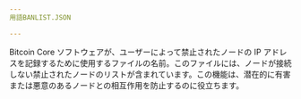 ```yaml
---
用語BANLIST.JSON

---
```

Bitcoin Core ソフトウェアが、ユーザーによって禁止されたノードの IP アドレスを記録するために使用するファイルの名前。このファイルには、ノードが接続しない禁止されたノードのリストが含まれています。この機能は、潜在的に有害または悪意のあるノードとの相互作用を防止するのに役立ちます。